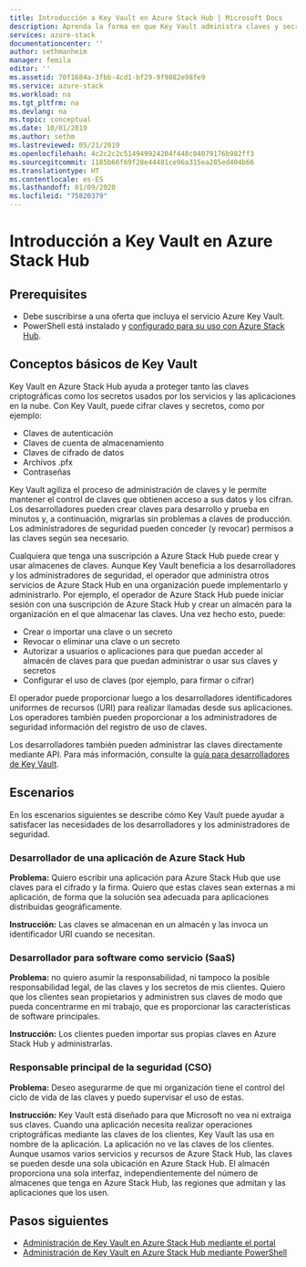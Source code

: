```yaml
---
title: Introducción a Key Vault en Azure Stack Hub | Microsoft Docs
description: Aprenda la forma en que Key Vault administra claves y secretos en Azure Stack Hub.
services: azure-stack
documentationcenter: ''
author: sethmanheim
manager: femila
editor: ''
ms.assetid: 70f1684a-3fbb-4cd1-bf29-9f9882e98fe9
ms.service: azure-stack
ms.workload: na
ms.tgt_pltfrm: na
ms.devlang: na
ms.topic: conceptual
ms.date: 10/01/2019
ms.author: sethm
ms.lastreviewed: 05/21/2019
ms.openlocfilehash: 4c2c2c2c514949924204f448c04079176b982ff3
ms.sourcegitcommit: 1185b66f69f28e44481ce96a315ea285ed404b66
ms.translationtype: HT
ms.contentlocale: es-ES
ms.lasthandoff: 01/09/2020
ms.locfileid: "75820379"
---
```

# <a name="introduction-to-key-vault-in-azure-stack-hub"></a>Introducción a Key Vault en Azure Stack Hub

## <a name="prerequisites"></a>Prerequisites

* Debe suscribirse a una oferta que incluya el servicio Azure Key Vault.  
* PowerShell está instalado y [configurado para su uso con Azure Stack Hub](azure-stack-powershell-configure-user.md).

## <a name="key-vault-basics"></a>Conceptos básicos de Key Vault

Key Vault en Azure Stack Hub ayuda a proteger tanto las claves criptográficas como los secretos usados por los servicios y las aplicaciones en la nube. Con Key Vault, puede cifrar claves y secretos, como por ejemplo:

* Claves de autenticación
* Claves de cuenta de almacenamiento
* Claves de cifrado de datos
* Archivos .pfx
* Contraseñas

Key Vault agiliza el proceso de administración de claves y le permite mantener el control de claves que obtienen acceso a sus datos y los cifran. Los desarrolladores pueden crear claves para desarrollo y prueba en minutos y, a continuación, migrarlas sin problemas a claves de producción. Los administradores de seguridad pueden conceder (y revocar) permisos a las claves según sea necesario.

Cualquiera que tenga una suscripción a Azure Stack Hub puede crear y usar almacenes de claves. Aunque Key Vault beneficia a los desarrolladores y los administradores de seguridad, el operador que administra otros servicios de Azure Stack Hub en una organización puede implementarlo y administrarlo. Por ejemplo, el operador de Azure Stack Hub puede iniciar sesión con una suscripción de Azure Stack Hub y crear un almacén para la organización en el que almacenar las claves. Una vez hecho esto, puede:

* Crear o importar una clave o un secreto
* Revocar o eliminar una clave o un secreto
* Autorizar a usuarios o aplicaciones para que puedan acceder al almacén de claves para que puedan administrar o usar sus claves y secretos
* Configurar el uso de claves (por ejemplo, para firmar o cifrar)

El operador puede proporcionar luego a los desarrolladores identificadores uniformes de recursos (URI) para realizar llamadas desde sus aplicaciones. Los operadores también pueden proporcionar a los administradores de seguridad información del registro de uso de claves.

Los desarrolladores también pueden administrar las claves directamente mediante API. Para más información, consulte la [guía para desarrolladores de Key Vault](/azure/key-vault/key-vault-developers-guide).

## <a name="scenarios"></a>Escenarios

En los escenarios siguientes se describe cómo Key Vault puede ayudar a satisfacer las necesidades de los desarrolladores y los administradores de seguridad.

### <a name="developer-for-an-azure-stack-hub-app"></a>Desarrollador de una aplicación de Azure Stack Hub

**Problema:** Quiero escribir una aplicación para Azure Stack Hub que use claves para el cifrado y la firma. Quiero que estas claves sean externas a mi aplicación, de forma que la solución sea adecuada para aplicaciones distribuidas geográficamente.

**Instrucción:** Las claves se almacenan en un almacén y las invoca un identificador URI cuando se necesitan.

### <a name="developer-for-software-as-a-service-saas"></a>Desarrollador para software como servicio (SaaS)

**Problema:** no quiero asumir la responsabilidad, ni tampoco la posible responsabilidad legal, de las claves y los secretos de mis clientes. Quiero que los clientes sean propietarios y administren sus claves de modo que pueda concentrarme en mi trabajo, que es proporcionar las características de software principales.

**Instrucción:** Los clientes pueden importar sus propias claves en Azure Stack Hub y administrarlas.

### <a name="chief-security-officer-cso"></a>Responsable principal de la seguridad (CSO)

**Problema:** Deseo asegurarme de que mi organización tiene el control del ciclo de vida de las claves y puedo supervisar el uso de estas.

**Instrucción:** Key Vault está diseñado para que Microsoft no vea ni extraiga sus claves. Cuando una aplicación necesita realizar operaciones criptográficas mediante las claves de los clientes, Key Vault las usa en nombre de la aplicación. La aplicación no ve las claves de los clientes. Aunque usamos varios servicios y recursos de Azure Stack Hub, las claves se pueden desde una sola ubicación en Azure Stack Hub. El almacén proporciona una sola interfaz, independientemente del número de almacenes que tenga en Azure Stack Hub, las regiones que admitan y las aplicaciones que los usen.

## <a name="next-steps"></a>Pasos siguientes

* [Administración de Key Vault en Azure Stack Hub mediante el portal](azure-stack-key-vault-manage-portal.md)  
* [Administración de Key Vault en Azure Stack Hub mediante PowerShell](azure-stack-key-vault-manage-powershell.md)
